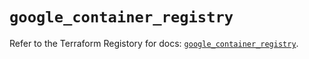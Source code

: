 # `google_container_registry`

Refer to the Terraform Registory for docs: [`google_container_registry`](https://registry.terraform.io/providers/hashicorp/google-beta/5.21.0/docs/resources/google_container_registry).
